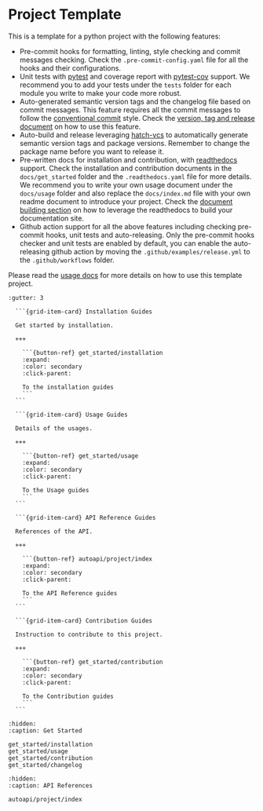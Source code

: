 # Project Template

This is a template for a python project with the following features:

- Pre-commit hooks for formatting, linting, style checking and commit messages checking. Check the `.pre-commit-config.yaml` file for all the hooks and their configurations.
- Unit tests with [pytest](https://docs.pytest.org/en/latest/) and coverage report with [pytest-cov](https://pytest-cov.readthedocs.io/en/latest/) support. We recommend you to add your tests under the `tests` folder for each module you write to make your code more robust.
- Auto-generated semantic version tags and the changelog file based on commit messages. This feature requires all the commit messages to follow the [conventional commit](https://www.conventionalcommits.org/en/v1.0.0/) style. Check the [version, tag and release document](get_started/contribution.md) on how to use this feature.
- Auto-build and release leveraging [hatch-vcs](https://github.com/ofek/hatch-vcs) to automatically generate semantic version tags and package versions. Remember to change the package name before you want to release it.
- Pre-written docs for installation and contribution, with [readthedocs](https://readthedocs.org/) support. Check the installation and contribution documents in the `docs/get_started` folder and the `.readthedocs.yaml` file for more details. We recommend you to write your own usage document under the `docs/usage` folder and also replace the `docs/index.md` file with your own readme document to introduce your project. Check the [document building section](get_started/usage.md) on how to leverage the readthedocs to build your documentation site.
- Github action support for all the above features including checking pre-commit hooks, unit tests and auto-releasing. Only the pre-commit hooks checker and unit tests are enabled by default, you can enable the auto-releasing github action by moving the `.github/examples/release.yml` to the `.github/workflows` folder.

Please read the [usage docs](get_started/usage.md) for more details on how to use this template project.

````{grid} 2
:gutter: 3

  ```{grid-item-card} Installation Guides

  Get started by installation.

  +++

    ```{button-ref} get_started/installation
    :expand:
    :color: secondary
    :click-parent:

    To the installation guides
    ```
  ```

  ```{grid-item-card} Usage Guides

  Details of the usages.

  +++

    ```{button-ref} get_started/usage
    :expand:
    :color: secondary
    :click-parent:

    To the Usage guides
    ```
  ```

  ```{grid-item-card} API Reference Guides

  References of the API.

  +++

    ```{button-ref} autoapi/project/index
    :expand:
    :color: secondary
    :click-parent:

    To the API Reference guides
    ```
  ```

  ```{grid-item-card} Contribution Guides

  Instruction to contribute to this project.

  +++

    ```{button-ref} get_started/contribution
    :expand:
    :color: secondary
    :click-parent:

    To the Contribution guides
    ```
  ```
````

```{toctree}
:hidden:
:caption: Get Started

get_started/installation
get_started/usage
get_started/contribution
get_started/changelog
```

```{toctree}
:hidden:
:caption: API References

autoapi/project/index
```
